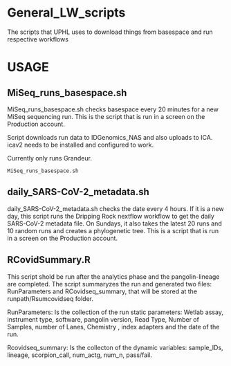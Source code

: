 # General_LW_scripts
The scripts that UPHL uses to download things from basespace and run respective workflows

# USAGE


## MiSeq_runs_basespace.sh

MiSeq_runs_basespace.sh checks basespace every 20 minutes for a new MiSeq sequencing run. This is the script that is run in a screen on the Production account.

Script downloads run data to IDGenomics_NAS and also uploads to ICA. icav2 needs to be installed and configured to work. 

Currently only runs Grandeur.

```
MiSeq_runs_basespace.sh
```

## daily_SARS-CoV-2_metadata.sh

daily_SARS-CoV-2_metadata.sh checks the date every 4 hours. If it is a new day, this script runs the Dripping Rock nextflow workflow to get the daily SARS-CoV-2 metadata file. On Sundays, it also takes the latest 20 runs and 10 random runs and creates a phylogenetic tree. This is a script that is run in a screen on the Production account.

 
## RCovidSummary.R

This script shold be run after the analytics phase and the pangolin-lineage are completed. The script summaryzes the run and generated two files: RunParameters and RCovidseq_summary, that will be stored at the runpath/Rsumcovidseq folder. 

RunParameters: Is the collection of the run static parameters: Wetlab assay, instrument type, software, pangolin version, Read Type, Number of Samples, number of Lanes, Chemistry , index adapters and the date of the run.

Rcovidseq_summary: Is the collecton of the dynamic variables: sample_IDs, lineage, scorpion_call, num_actg, num_n, pass/fail.
